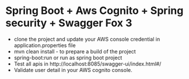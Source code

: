 # Spring Boot + Aws Cognito + Spring security + Swagger Fox 3
- clone the project and update your AWS console credential in application.properties file
- mvn clean install - to prepare a build of the project
- spring-boot:run or run as spring boot project
- Test all apis in http://localhost:8085/swagger-ui/index.html#/
- Validate user detail in your AWS cognito console.
